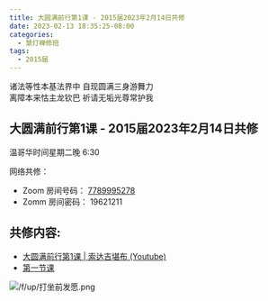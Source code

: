 ```yaml
---
title: 大圆满前行第1课 - 2015届2023年2月14日共修
date: 2023-02-13 18:35:25-08:00
categories:
  - 慧灯禅修班
tags:
  - 2015届
---
```

诸法等性本基法界中 自现圆满三身游舞力  
离障本来怙主龙钦巴 祈请无垢光尊常护我

## 大圆满前行第1课 - 2015届2023年2月14日共修

温哥华时间星期二晚 6:30 

网络共修：

- Zoom 房间号码： [7789995278](https://us02web.zoom.us/j/7789995278?pwd=VjZmbWJFY2k2K0E5RVB2cTNIQmhqUT09)
- Zomm 房间密码： 19621211

## 共修内容:

- [大圆满前行第1课 | 索达吉堪布 (Youtube)](https://www.youtube.com/watch?v=XwrB0Bc-QMU&list=PLAnEIprIVklfWTKX6X1gI9eR_phiB8B4b&index=3)
- [第一节课](https://s3.ca-central-1.wasabisys.com/hddata/f.huidengchanxiu.net/refs/qxgs/qxgs-01yw#第一节课)

![/f/up/打坐前发愿.png](/f/up/打坐前发愿.png)

